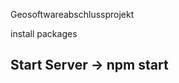 Geosoftwareabschlussprojekt

install packages

Start Server -> npm start
----------------------------------------------

